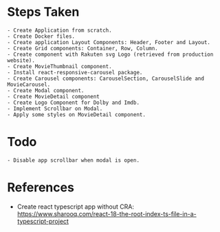 # Steps Taken
    - Create Application from scratch.
    - Create Docker files.
    - Create application Layout Components: Header, Footer and Layout.
    - Create Grid components: Container, Row, Column.
    - Create component with Rakuten svg Logo (retrieved from production website).
    - Create MovieThumbnail component.
    - Install react-responsive-carousel package.
    - Create Carousel components: CarouselSection, CarouselSlide and MovieCarousel.
    - Create Modal component.
    - Create MovieDetail component
    - Create Logo Component for Dolby and Imdb.
    - Implement Scrollbar on Modal.
    - Apply some styles on MovieDetail component.
    
# Todo
    - Disable app scrollbar when modal is open.
# References
 - Create react typescript app without CRA: https://www.sharooq.com/react-18-the-root-index-ts-file-in-a-typescript-project
